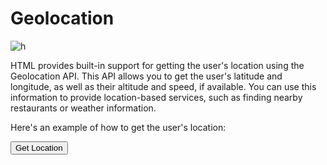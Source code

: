 # Geolocation

![h](https://user-images.githubusercontent.com/116082827/235913357-90dfb9fe-fb06-4620-bef5-030e6ece23d4.jpeg)


HTML provides built-in support for getting the user's location using the Geolocation API. This API allows you to get the user's latitude and longitude, as well as their altitude and speed, if available. You can use this information to provide location-based services, such as finding nearby restaurants or weather information.

Here's an example of how to get the user's location:





<button onclick="getLocation()">Get Location</button>

<p id="location"></p>

<script>

  function getLocation() {

    if (navigator.geolocation) {

      navigator.geolocation.getCurrentPosition(showPosition);

    } else {

      document.getElementById("location").innerHTML = "Geolocation is not supported by this browser.";

    }

  }

  function showPosition(position) {

    document.getElementById("location").innerHTML = "Latitude: " + position.coords.latitude + "<br>Longitude: " + position.coords.longitude;

  }

</script>
